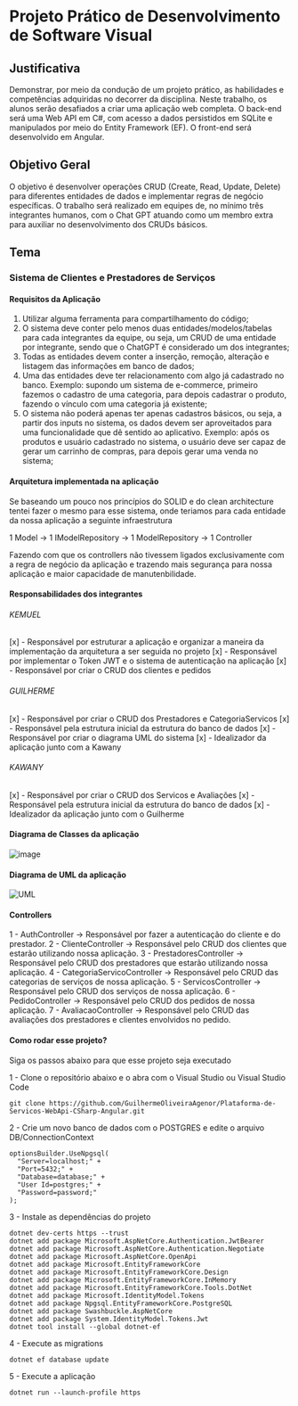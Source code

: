 # Projeto Prático de Desenvolvimento de Software Visual

## Justificativa
Demonstrar, por meio da condução de um projeto prático, as habilidades e competências adquiridas no decorrer da disciplina. Neste trabalho, os alunos serão desafiados a criar uma aplicação web completa. O back-end será uma Web API em C#, com acesso a dados persistidos em SQLite e manipulados por meio do Entity Framework (EF). O front-end será desenvolvido em Angular.
## Objetivo Geral
O objetivo é desenvolver operações CRUD (Create, Read, Update, Delete) para diferentes entidades de dados e implementar regras de negócio específicas. O trabalho será realizado em equipes de, no mínimo três integrantes humanos, com o Chat GPT atuando como um membro extra para auxiliar no desenvolvimento dos CRUDs básicos.

## Tema
### Sistema de Clientes e Prestadores de Serviços

#### Requisitos da Aplicação
1. Utilizar alguma ferramenta para compartilhamento do código;
2. O sistema deve conter pelo menos duas entidades/modelos/tabelas para cada integrantes da equipe, ou seja, um CRUD de uma entidade por integrante, sendo que o ChatGPT é considerado um dos integrantes;
3. Todas as entidades devem conter a inserção, remoção, alteração e listagem das informações em banco de dados;
4. Uma das entidades deve ter relacionamento com algo já cadastrado no banco. Exemplo: supondo um sistema de e-commerce, primeiro fazemos o cadastro de uma categoria, para depois cadastrar o produto, fazendo o vínculo com uma categoria já existente;
5. O sistema não poderá apenas ter apenas cadastros básicos, ou seja, a partir dos inputs no sistema, os dados devem ser aproveitados para uma funcionalidade que dê sentido ao aplicativo. Exemplo: após os produtos e usuário cadastrado no sistema, o usuário deve ser capaz de gerar um carrinho de compras, para depois gerar uma venda no sistema;

#### Arquitetura implementada na aplicação

Se baseando um pouco nos princípios do SOLID e do clean architecture tentei fazer o mesmo para esse sistema, onde teriamos para cada entidade da nossa aplicação a seguinte infraestrutura

1 Model -> 1 IModelRepository -> 1 ModelRepository -> 1 Controller

Fazendo com que os controllers não tivessem ligados exclusivamente com a regra de negócio da aplicação e trazendo mais segurança para nossa aplicação e maior capacidade de manutenbilidade.

#### Responsabilidades dos integrantes

###### KEMUEL

[x] - Responsável por estruturar a aplicação e organizar a maneira da implementação da arquitetura a ser seguida no projeto
[x] - Responsável por implementar o Token JWT e o sistema de autenticação na aplicação
[x] - Responsável por criar o CRUD dos clientes e pedidos

###### GUILHERME

[x] - Responsável por criar o CRUD dos Prestadores e CategoriaServicos
[x] - Responsável pela estrutura inicial da estrutura do banco de dados
[x] - Responsável por criar o diagrama UML do sistema
[x] - Idealizador da aplicação junto com a Kawany

###### KAWANY

[x] - Responsável por criar o CRUD dos Servicos e Avaliações
[x] - Responsável pela estrutura inicial da estrutura do banco de dados
[x] - Idealizador da aplicação junto com o Guilherme

#### Diagrama de Classes da aplicação
![image](https://github.com/Kemuel-Batista/projeto_desenvolvimento_software_visual/assets/62821098/fe70c46c-ab60-430c-aa24-36c494d49f01)

#### Diagrama de UML da aplicação
![UML](https://github.com/Kemuel-Batista/projeto_desenvolvimento_software_visual/assets/62821098/b6a8b0d8-03be-4688-9790-ef7aeff1eacf)

#### Controllers

1 - AuthController -> Responsável por fazer a autenticação do cliente e do prestador.
2 - ClienteController -> Responsável pelo CRUD dos clientes que estarão utilizando nossa aplicação.
3 - PrestadoresController -> Responsável pelo CRUD dos prestadores que estarão utilizando nossa aplicação.
4 - CategoriaServicoController -> Responsável pelo CRUD das categorias de serviços de nossa aplicação.
5 - ServicosController -> Responsável pelo CRUD dos serviços de nossa aplicação.
6 - PedidoController -> Responsável pelo CRUD dos pedidos de nossa aplicação.
7 - AvaliacaoController -> Responsável pelo CRUD das avaliações dos prestadores e clientes envolvidos no pedido.

#### Como rodar esse projeto?

Siga os passos abaixo para que esse projeto seja executado

1 - Clone o repositório abaixo e o abra com o Visual Studio ou Visual Studio Code

```
git clone https://github.com/GuilhermeOliveiraAgenor/Plataforma-de-Servicos-WebApi-CSharp-Angular.git
```

2 - Crie um novo banco de dados com o POSTGRES e edite o arquivo DB/ConnectionContext

```
optionsBuilder.UseNpgsql(
  "Server=localhost;" +
  "Port=5432;" +
  "Database=database;" +
  "User Id=postgres;" +
  "Password=password;"
);
```

3 - Instale as dependências do projeto

```
dotnet dev-certs https --trust
dotnet add package Microsoft.AspNetCore.Authentication.JwtBearer
dotnet add package Microsoft.AspNetCore.Authentication.Negotiate
dotnet add package Microsoft.AspNetCore.OpenApi
dotnet add package Microsoft.EntityFrameworkCore
dotnet add package Microsoft.EntityFrameworkCore.Design
dotnet add package Microsoft.EntityFrameworkCore.InMemory
dotnet add package Microsoft.EntityFrameworkCore.Tools.DotNet
dotnet add package Microsoft.IdentityModel.Tokens
dotnet add package Npgsql.EntityFrameworkCore.PostgreSQL
dotnet add package Swashbuckle.AspNetCore
dotnet add package System.IdentityModel.Tokens.Jwt
dotnet tool install --global dotnet-ef
```

4 - Execute as migrations

```
dotnet ef database update
```

5 - Execute a aplicação

```
dotnet run --launch-profile https
```

